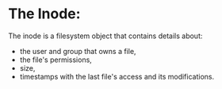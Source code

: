 <h1>The Inode:</h1>

The inode is a filesystem object that contains details about:
* the user and group that owns a file, 
* the file's permissions, 
* size, 
* timestamps with the last file's access and its modifications.
